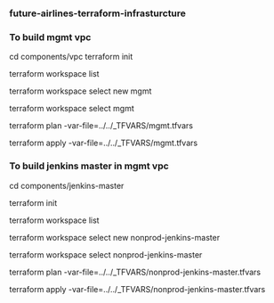 ### future-airlines-terraform-infrasturcture

### To build mgmt vpc
cd components/vpc
terraform init

terraform workspace list

terraform workspace select new mgmt
  
terraform workspace select mgmt

terraform plan -var-file=../../_TFVARS/mgmt.tfvars

terraform apply -var-file=../../_TFVARS/mgmt.tfvars

### To build jenkins master in mgmt vpc
cd components/jenkins-master

terraform init

terraform workspace list

terraform workspace select new nonprod-jenkins-master
  
terraform workspace select nonprod-jenkins-master

terraform plan -var-file=../../_TFVARS/nonprod-jenkins-master.tfvars

terraform apply -var-file=../../_TFVARS/nonprod-jenkins-master.tfvars

